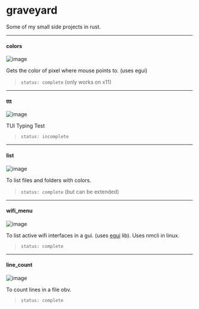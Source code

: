 # graveyard
Some of my small side projects in rust.

---
#### colors

![image](https://user-images.githubusercontent.com/77913442/147237949-9efd9328-ac1d-49cd-920d-e5c7cd88abc7.png)

Gets the color of pixel where mouse points to. (uses egui)
> `status: complete` (only works on x11)

---
#### ttt
![image](https://i.imgur.com/h32YHoT.png)

TUI Typing Test
> `status: incomplete`
---

#### list

![image](https://user-images.githubusercontent.com/77913442/178466556-633ca4b4-d28d-4878-980b-bd69dde49b3c.png)

To list files and folders with colors.
> `status: complete` (but can be extended)

---

#### wifi_menu

![image](https://user-images.githubusercontent.com/77913442/147238021-d9aea35b-34f8-44be-8988-2c6f823bda86.png)

To list active wifi interfaces in a gui. (uses [egui](https://github.com/emilk/egui) lib).
Uses nmcli in linux.
> `status: complete`
---

#### line_count

![image](https://user-images.githubusercontent.com/77913442/147237875-d9c13afb-3634-4ef9-9c7b-2b17fa70bb61.png)

To count lines in a file obv.
> `status: complete`

